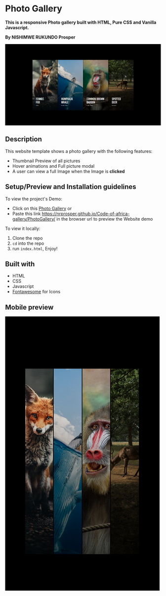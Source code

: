 # Photo Gallery
**This is a responsive Photo gallery built with HTML, Pure CSS and Vanilla Javascript.**

**By NISHIMWE RUKUNDO Prosper**

![Photo Gallery Demo](./public/preview.png)


## Description

This website template shows a photo gallery with the following features:
* Thumbnail Preview of all pictures
* Hover animations and Full picture modal
* A user can view a full Image when the Image is **clicked**

## Setup/Preview and Installation guidelines

To view the project's Demo:
* Click on this [Photo Gallery](https://nrprosper.github.io/Code-of-africa-gallery/PhotoGallery/) or
* Paste this link https://nrprosper.github.io/Code-of-africa-gallery/PhotoGallery/ in the browser url to preview the Website demo

To view it locally:
1. Clone the repo
2. `cd` into the repo
3. run `index.html`, Enjoy!


## Built with
* HTML
* CSS
* Javascript
* [Fontawesome](https://fontawesome.com/) for Icons

## Mobile preview
![Photo Gallery Demo](./public/preview-2.png)


